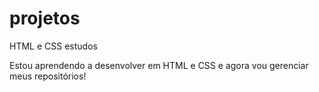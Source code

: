 # projetos
HTML e CSS estudos

Estou aprendendo a desenvolver em HTML e CSS e  agora vou gerenciar meus repositórios!